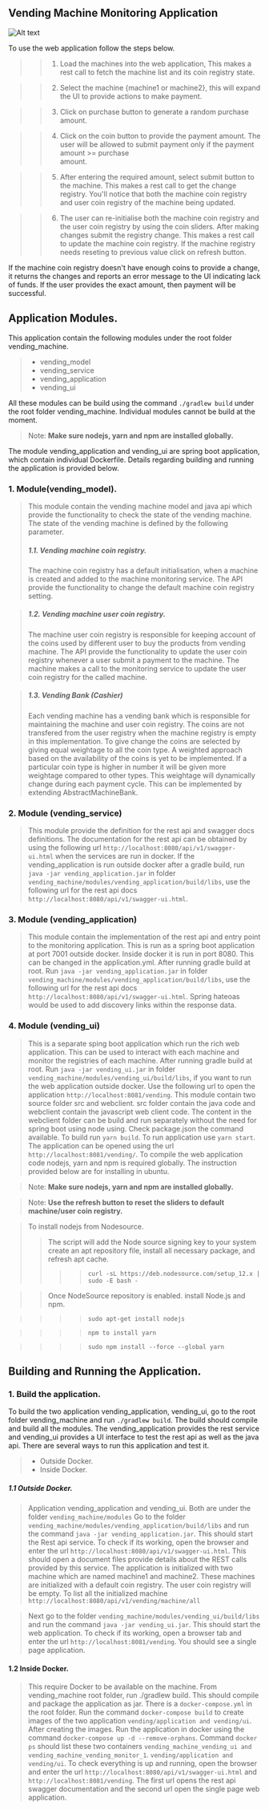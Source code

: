 ## Vending Machine Monitoring Application
![Alt text](./docs/vending_ui.png?raw=true "Vending Machine Monitoring Application")

To use the web application follow the steps below.

>> 1) Load the machines into the web application, This makes a rest call to fetch the machine list and its coin registry state.

>> 2) Select the machine {machine1 or machine2}, this will expand the UI to provide actions to make payment.

>> 3) Click on purchase button to generate a random purchase amount.

>> 4) Click on the coin button to provide the payment amount. The user will be allowed to submit payment only if the payment amount >= purchase      
      amount.

>> 5) After entering the required amount, select submit button to the machine. This makes a rest call to get the change registry.
	You'll notice that both the machine coin registry and user coin registry of the machine being updated.
	
>> 6) The user can re-initialise both the machine coin registry and the user coin registry by using the coin sliders. After making changes submit 	the registry change. This makes a rest call to update the machine coin registry. If the machine registry needs reseting to previous value click 	on refresh button.

If the machine coin registry doesn't have enough coins to provide a change, it returns the changes and reports an error message to the UI indicating lack of funds. If the user provides the exact amount, then payment will be successful.

## Application Modules.
This application contain the following modules under the root folder vending_machine.
>	- vending_model
>	- vending_service
>	- vending_application
>	- vending_ui

All these modules can be build using the command `./gradlew build` under the root folder vending_machine. Individual modules cannot be build at the moment.

> Note: **Make sure nodejs, yarn and npm are installed globally.**

The module vending_application and vending_ui are spring boot application, which contain individual Dockerfile. Details regarding building and running the application is provided below.

### 1. Module(vending_model).
>This module contain the vending machine model and java api which provide the functionality to check the state of the vending machine. The state of the vending machine is defined by the following parameter.
> ##### 1.1. Vending machine coin registry.
> The machine coin registry has a default initialisation, when a machine is created and added to the machine monitoring service. The API provide the functionality to change the default machine coin registry setting.

> ##### 1.2. Vending machine user coin registry.
> The machine user coin registry is responsible for keeping account of the coins used by different user to buy the products from vending machine. The API provide the functionality to update the user coin registry whenever a user submit a payment to the machine. The machine makes a call to the monitoring service to update the user coin registry for the called machine.

> ##### 1.3. Vending Bank (Cashier)
> Each vending machine has a vending bank which is responsible for maintaining the machine and user coin registry. The coins are not transfered from the user registry when the machine registry is empty in this implementation. To give change the coins are selected by giving equal weightage to all the coin type. A weighted approach based on the availability of the coins is yet to be implemented. If a particular coin type is higher in number it will be given more weightage compared to other types. This weightage will dynamically change during each payment cycle. This can be implemented by extending AbstractMachineBank.
 
### 2. Module (vending_service)
> This module provide the definition for the rest api and swagger docs definitions. The documentation for the rest api can be obtained by using the following url `http://localhost:8080/api/v1/swagger-ui.html` when the services are run in docker. If the vending_application is run outside docker after a gradle build, run `java -jar vending_application.jar` in folder `vending_machine/modules/vending_application/build/libs`, use the following url for the rest api docs `http://localhost:8080/api/v1/swagger-ui.html`.
 
### 3. Module (vending_application)
> This module contain the implementation of the rest api and entry point to the monitoring application. This is run as a spring boot application at port 7001 outside docker. Inside docker it is run in port 8080. This can be changed in the application.yml. After running gradle build at root. Run `java -jar vending_application.jar` in folder `vending_machine/modules/vending_application/build/libs`, use the following url for the rest api docs `http://localhost:8080/api/v1/swagger-ui.html`.
Spring hateoas would be used to add discovery links within the response data.
 
### 4. Module (vending_ui)
> This is a separate sping boot application which run the rich web application. This can be used to interact with each machine and monitor the registries of each machine. After running gradle build at root. Run `java -jar vending_ui.jar` in folder `vending_machine/modules/vending_ui/build/libs`, if you want to run the web application outside docker. Use the following url to open the application `http://localhost:8081/vending`. This module contain two source folder src and webclient. src folder contain the java code and webclient contain the javascript web client code. The content in the webclient folder can be build and run separately without the need for spring boot using node using. Check package.json the command available. To build run `yarn build`. To run application use `yarn start`. The application can be opened using the  url `http://localhost:8081/vending/`. To compile the web application code nodejs, yarn and npm is required globally. The instruction provided below are for installing in ubuntu.

> Note: **Make sure nodejs, yarn and npm are installed globally.**

> Note: **Use the refresh button to reset the sliders to default machine/user coin registry.**

> To install nodejs from Nodesource. 
>> The script will add the Node source signing key to your system create an apt repository file, install all necessary package, and refresh apt cache.
>>>> `curl -sL https://deb.nodesource.com/setup_12.x | sudo -E bash -`

>> Once NodeSource repository is enabled. install Node.js and npm.

>>>> `sudo apt-get install nodejs`

>>>> `npm to install yarn`

>>>> `sudo npm install --force --global yarn`

## Building and Running the Application.
### 1. Build the application.
To build the two application vending_application, vending_ui, go to the root folder vending_machine and run `./gradlew build`. The build should compile and build all the modules. The vending_application provides the rest service and vending_ui provides a UI interface to test the rest api as well as the java api.
There are several ways to run this application and test it.
> - Outside Docker.
> - Inside Docker.

##### 1.1 Outside Docker.
> Application vending_application and vending_ui. Both are under the folder `vending_machine/modules`
> Go to the folder `vending_machine/modules/vending_application/build/libs` and run the command `java -jar vending_application.jar`. This should start the Rest api service. To check if its working, open the browser and enter the url `http://localhost:8080/api/v1/swagger-ui.html`. This should open a document files provide details about the REST calls provided by this service. The application is initialized with two machine which are named machine1 and machine2. These machines are initialized with a default coin registry. The user coin registry will be empty. To list all the initialized machine `http://localhost:8080/api/v1/vending/machine/all`

> Next go to the folder `vending_machine/modules/vending_ui/build/libs` and run the command `java -jar vending_ui.jar`. This should start the web application. To check if its working, open a browser tab and enter the url `http://localhost:8081/vending`. You should see a single page application. 

#### 1.2 Inside Docker.
> This require Docker to be available on the machine. From vending_machine root folder, run ./gradlew build. This should compile and package the application as jar. There is a `docker-compose.yml` in the root folder. Run the command `docker-compose build` to create images of the two application `vending/application and vending/ui`. After creating the images. Run the application in docker using the command `docker-compose up -d --remove-orphans`. Command `docker ps` should list these two containers `vending_machine_vending_ui and vending_machine_vending_monitor_1`. `vending/application and vending/ui`. To check everything is up and running, open the browser and enter the url `http://localhost:8080/api/v1/swagger-ui.html` and `http://localhost:8081/vending`. The first url opens the rest api swagger documentation and the second url open the single page web application.





